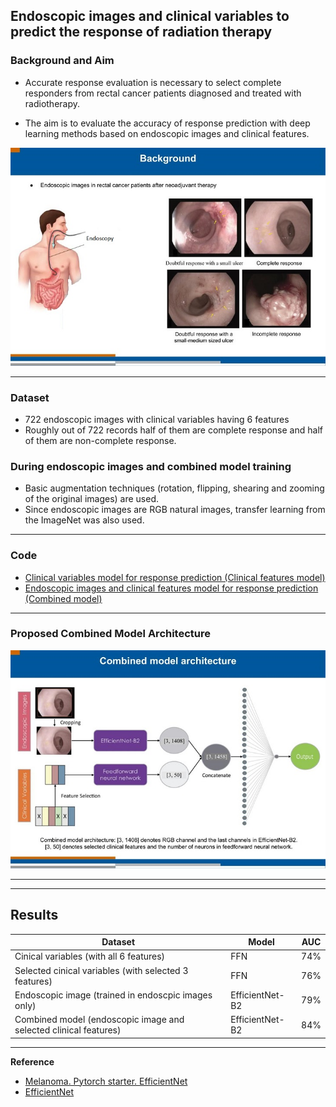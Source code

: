##  Endoscopic images and clinical variables to predict the response of radiation therapy
 
### Background and Aim

- Accurate response evaluation is necessary to select complete responders from rectal cancer patients diagnosed and treated with radiotherapy.

- The aim is to evaluate the accuracy of response prediction with deep learning methods based on endoscopic images and clinical features.

![](images/background_endoscopy_imaging.jpg)

----
### Dataset
* 722 endoscopic images with clinical variables having 6 features 
* Roughly out of 722 records half of them are complete response and half of them are non-complete response.

### During endoscopic images and combined model training
* Basic augmentation techniques (rotation, flipping, shearing and zooming of the original images) are used.
* Since endoscopic images are RGB natural images, transfer learning from the ImageNet was also used.
----
### Code
* [Clinical variables model for response prediction (Clinical features model)](endoscopy_clinical_features_for_response_prediction.ipynb)
* [Endoscopic images and clinical features model for response prediction (Combined model)](endoscopy_image_and_clinical_features_for_response_prediction.ipynb)
----
### Proposed Combined Model Architecture
![](images/combined_model_architecture.jpg)

----
----
                    

## Results

| Dataset | Model | AUC | 
| ------------- | -------------| -------------| 
| Cinical variables  (with all 6 features) | FFN | 74%| 
| Selected cinical variables (with selected 3 features) | FFN | 76%| 
| Endoscopic image  (trained in endoscpic images only) | EfficientNet-B2 | 79%| 
| Combined model (endoscopic image and selected clinical features) | EfficientNet-B2 | 84%| 

----
**Reference**
* [Melanoma. Pytorch starter. EfficientNet](https://www.kaggle.com/nroman/melanoma-pytorch-starter-efficientnet/output)
* [EfficientNet](https://github.com/qubvel/efficientnet)
